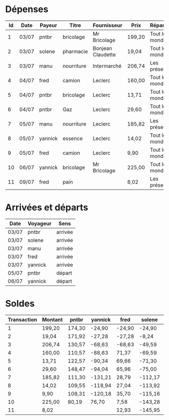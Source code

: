 # Dépenses
Id |  Date | Payeur  | Titre      | Fournisseur       |   Prix | Répartition    
-- | ----- | ------- | ---------- | ----------------- | ------ | ---------------
 1 | 03/07 | pntbr   | bricolage  | Mr Bricolage      | 199,20 | Tout le monde  
 2 | 03/07 | solene  | pharmacie  | Bonjean Claudette |  19,04 | Tout le monde  
 3 | 03/07 | manu    | nourriture | Intermarché       | 206,74 | Les présent/e/s
 4 | 04/07 | fred    | camion     | Leclerc           | 160,00 | Tout le monde  
 5 | 04/07 | pntbr   | bricolage  | Leclerc           |  13,71 | Tout le monde  
 6 | 04/07 | pntbr   | Gaz        | Leclerc           |  29,60 | Tout le monde  
 7 | 05/07 | manu    | nourriture | Leclerc           | 185,82 | Les présent/e/s
 8 | 05/07 | yannick | essence    | Leclerc           |  14,02 | Tout le monde  
 9 | 05/07 | fred    | camion     | Leclerc           |   9,90 | Tout le monde  
10 | 06/07 | yannick | bricolage  | Mr Bricolage      | 225,00 | Tout le monde  
11 | 09/07 | fred    | pain       |                   |   8,02 | Les présent/e/s

# Arrivées et départs
 Date | Voyageur | Sens   
----- | -------- | -------
03/07 | pntbr    | arrivée
03/07 | solene   | arrivée
03/07 | manu     | arrivée
03/07 | fred     | arrivée
03/07 | yannick  | arrivée
05/07 | pntbr    | départ 
06/07 | yannick  | départ 

# Soldes
Transaction | Montant |  pntbr | yannick |   fred |  solene |   manu | xavier |  agnes | christian
----------- | ------- | ------ | ------- | ------ | ------- | ------ | ------ | ------ | ---------
          1 |  199,20 | 174,30 |  -24,90 | -24,90 |  -24,90 | -24,90 | -24,90 | -24,90 |    -24,90
          2 |   19,04 | 171,92 |  -27,28 | -27,28 |   -8,24 | -27,28 | -27,28 | -27,28 |    -27,28
          3 |  206,74 | 130,57 |  -68,63 | -68,63 |  -49,59 | 138,11 |        |        |          
          4 |  160,00 | 110,57 |  -88,63 |  71,37 |  -69,59 | 118,11 | -47,28 | -47,28 |    -47,28
          5 |   13,71 | 122,57 |  -90,34 |  69,66 |  -71,30 | 116,40 | -48,99 | -48,99 |    -48,99
          6 |   29,60 | 148,47 |  -94,04 |  65,96 |  -75,00 | 112,70 | -52,69 | -52,69 |    -52,69
          7 |  185,82 | 111,30 | -131,21 |  28,79 | -112,17 | 261,35 |        |        |          
          8 |   14,02 | 109,55 | -118,94 |  27,04 | -113,92 | 259,60 | -54,45 | -54,45 |    -54,45
          9 |    9,90 | 108,31 | -120,18 |  35,70 | -115,16 | 258,36 | -55,68 | -55,68 |    -55,68
         10 |  225,00 |  80,19 |   76,70 |   7,58 | -143,28 | 230,24 | -83,81 | -83,81 |    -83,81
         11 |    8,02 |        |         |  12,93 | -145,95 | 227,57 |        |        |          

